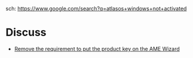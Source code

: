 sch: https://www.google.com/search?q=atlasos+windows+not+activated

# Discuss
- [Remove the requirement to put the product key on the AME Wizard](https://github.com/Atlas-OS/Atlas/issues/986)
